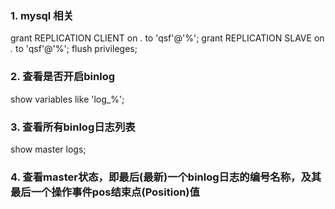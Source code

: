 ### 1. mysql 相关

grant REPLICATION CLIENT on *.* to 'qsf'@'%';
grant REPLICATION SLAVE on *.* to 'qsf'@'%';
flush privileges;

### 2. 查看是否开启binlog

show variables like 'log_%'; 

### 3. 查看所有binlog日志列表
show master logs;

### 4. 查看master状态，即最后(最新)一个binlog日志的编号名称，及其最后一个操作事件pos结束点(Position)值

